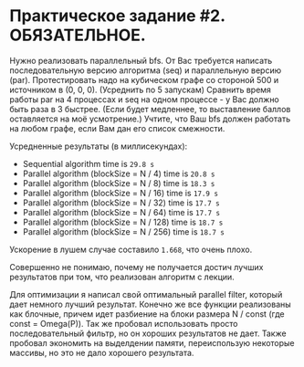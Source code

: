 # Практическое задание #2. ОБЯЗАТЕЛЬНОЕ.

Нужно реализовать параллельный bfs. От Вас требуется написать последовательную версию алгоритма  (seq) и параллельную версию (par). Протестировать надо на кубическом графе со стороной 500 и источником в (0, 0, 0). (Усреднить по 5 запускам) Сравнить время работы par на 4 процессах и seq на одном процессе - у Вас должно быть раза в 3 быстрее.  (Если будет медленнее, то выставление баллов оставляется на моё усмотрение.) Учтите, что Ваш bfs должен работать на любом графе, если Вам дан его список смежности.

Усредненные результаты (в миллисекундах):
* Sequential algorithm time is `29.8 s`
* Parallel algorithm (blockSize = N / 4) time is `20.8 s`
* Parallel algorithm (blockSize = N / 8) time is `18.3 s`
* Parallel algorithm (blockSize = N / 16) time is `17.9 s`
* Parallel algorithm (blockSize = N / 32) time is `17.7 s`
* Parallel algorithm (blockSize = N / 64) time is `17.7 s`
* Parallel algorithm (blockSize = N / 128) time is `18.7 s`
* Parallel algorithm (blockSize = N / 256) time is `18.7 s`

Ускорение в лушем случае составило `1.668`, что очень плохо.

Совершенно не понимаю, почему не получается достич лучших результатов при том, что реализован алгоритм с лекции.

Для оптимизации я написал свой оптимальный parallel filter, который дает немного лучший результат.
Конечно же все функции реализованы как блочные, причем идет разбиение на блоки размера N / const (где const = Omega(P)). 
Так же пробовал использовать просто последовательный фильтр, но он хороших результатов не дает. 
Также пробовал экономить на выделдении памяти, переиспользую некоторые массивы, но это не дало хорошего результата.
